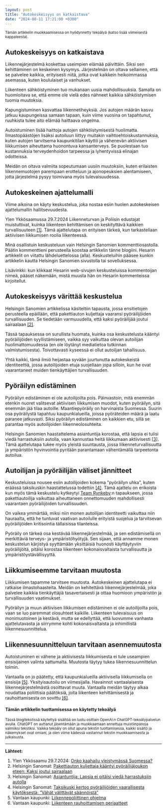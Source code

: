 ```yaml
---
layout: post
title: "Autokeskeisyys on katkaistava"
date: "2024-08-11 17:21:00 +0300"
---
```


<small>Tämän artikkelin muokkaamisessa on hyödynnetty tekoälyä (katso lisää viimeisestä kappaleesta).</small>


## Autokeskeisyys on katkaistava

Liikennejärjestelmä koskettaa useimpien elämää päivittäin. Siksi sen kehittäminen on keskeinen kysymys. Järjestelmän on oltava sellainen, että se palvelee kaikkia, erityisesti niitä, jotka ovat kaikkein heikoimmassa asemassa, kuten koululaiset ja vanhukset.

Liikenteen sähköistyminen tuo mukanaan uusia mahdollisuuksia. Samalla on huomioitava se, että emme ole vielä edes nähneet kaikkia sähköistymisen tuomia muutoksia.

Kapungistuminen kasvattaa liikennetiheyksiä. Jos autojen määrän kasvu jatkuu kaupungeissa samaan tapaan, kuin viime vuosina on tapahtunut, ruuhkista tulee aito elämää haittaava ongelma. 

Autoistuminen lisää haittoja autojen sähköistymisestä huolimatta. Ilmastopäästöjen lisäksi autoiluun liittyy muitakin vaihtoehtoiskustannuksia, kuten autojen tarvitsema kaupunkitilan käyttö ja vähenevän aktiivisen liikkumisen aiheuttama huonontuva kansanterveys. Se puolestaan tuo kustannuksia terveydenhoidon tarpeessa ja lyhentyvissä elinajan odotteissa.

Meidän on oltava valmiita sopeutumaan uusiin muutoksiin, kuten erilaisten liikennemuotojen parempaan erotteluun ja ajonopeuksien alentamiseen, jotta järjestelmä pysyy toimivana myös tulevaisuudessa.

## Autokeskeinen ajattelumalli

Viime aikoina on käyty keskustelua, joka nostaa esiin huolen autokeskeisen ajattelumallin hallitsevuudesta.

Ylen Ykkösaamussa 29.7.2024 Liikenneturvan ja Poliisin edustajat muistuttivat, kuinka liikenteen kehittämisen on keskityttävä kaikkien turvallisuuteen [[1]](https://areena.yle.fi/podcastit/1-70868890). Tämä ajattelutapa on erityisen tärkeä, kun tarkastellaan aktiivisen liikkumisen roolia liikenteessä.

Minä osallistuin keskusteluun vain Helsingin Sanomien kommenttiosastolla. Päätin kommenttieni perusteella koostaa artikkelin tänne blogiini. Hesarin artikkelit on viitattu lähdeluettelossa (alla). Keskusteluihin pääsee kunkin artikkelin kautta Helsingin Sanomien sivustolla tai sovelluksessa.

Lisävinkki: kun klikkaat Hesarin web-sivujen keskusteluissa kommentoijan nimeä, pääset näkemään, mistä muusta hän on Hesarin kommenteissa kirjoitellut.

## Autokeskeisyys värittää keskustelua

Helsingin Sanomien artikkelissa käsiteltiin tapausta, jossa ensitietojen perusteella epäillään, että pakettiauton kuljettaja vaaransi pyöräilijöiden turvallisuuden. Se tiedetään varmuuudella, että kaksi pyöräilijää joutui sairaalaan [[2]](https://www.hs.fi/suomi/art-2000010572049.html).

Tässä tapauksessa on surullista huomata, kuinka osa keskustelusta kääntyi pyöräilijöiden syyllistämiseen, vaikka syy vaikuttaa olevan autoilijan huolimattomuudessa (en ole löytänyt mediatietoa tutkinnan valmistumisesta). Toivottavasti kyseessä ei ollut autoiljan tahallisuus.

Yhtä kaikki, tämä ilmiö heijastaa syvään juurtunutta autokeskeistä identiteettiä, jossa autoilijoiden etuja suojellaan jopa silloin, kun he ovat vaarantaneet muiden tienkäyttäjien turvallisuuden.

## Pyöräilyn edistäminen

Pyöräilyn edistäminen ei ole autoilijoilta pois. Päinvastoin, mitä enemmän etenkin nuoret valitsevat aktiivisen liikkumisen muodot, kuten pyöräilyn, sitä enemmän jää tilaa autoille. Maantiepyöräily on harvinaista Suomessa. Suurin osa pyöräilystä tapahtuu kaupunkialueilla, joissa pyöräteiden määrä ja laatu paranee jatkuvasti. Siksi pyöräilyn edistäminen on kaikkien etu, sillä se parantaa myös autoilijoiden liikenneolosuhteita.

Helsingin Sanomien haastattelema asiantuntija korostaa, että lapsia ei tulisi viedä harrastuksiin autolla, vaan kannustaa heitä liikkumaan aktiivisesti [[3]](https://www.hs.fi/suomi/art-2000010572049.html). Tämä ajattelutapa tukee myös yleistä suuntausta, jossa liikenneturvallisuutta ja ympäristön hyvinvointia pyritään parantamaan vähentämällä tarpeetonta autoilua.

## Autoilijan ja pyöräilijän väliset jännitteet

Keskusteluissa nousee esiin autoilijoiden kokema "pyöräilyn uhka", kuten eräässä taksikuskin haastattelussa todettiin [[4]](https://www.hs.fi/urheilu/art-2000010579206.html). Tämä ajattelu on erikoista kun myös tämä keskustelu kytkeytyi [Team Rynkeby](https://www.team-rynkeby.fi):n tapaukseen, jossa pakettiautoilija vaikuttaa aiheuttaneen onnettomuuden mahdollisesti vaarantaen pyöräilijöiden turvallisuuden.

On vaikea ymmärtää, miksi niin monen autoilijan identiteetti vaikuttaa niin hauraalta, että he tuntuvat vaativan autoilulle erityistä suojelua ja tarvitsevan pyöräilijöiden kritisointia tällaisissa tilanteissa.

Pyöräily on tärkeä osa kestävää liikennejärjestelmää, ja sen edistämisellä on merkittäviä terveys- ja ympäristöhyötyjä. Sen sijaan, että annamme monen keskustelun kärjistyä syyttämään yksittäisiä huonosti käyttäytyviin pyöräilijöitä, pitäisi korostaa liikenteen kokonaisvaltaista turvallisuutta ja ympäristöystävällisyyttä.

## Liikkumiseemme tarvitaan muutosta

Liikkumisen tapamme tarvitsee muutosta. Autokeskeinen ajattelutapa ei ratkaise ilmastohaasteita. Meidän on kehitettävä liikennejärjestelmää, joka palvelee kaikkia tienkäyttäjiä tasavertaisesti ja ottaa huomioon ympäristön ja turvallisuuden vaatimukset.

Pyöräilyn ja muun aktiivisen liikkumisen edistäminen ei ole autoilijoilta pois, vaan se luo paremmat olosuhteet kaikille. Liikenteen tulevaisuus on monimuotoinen ja kestävä, mutta se edellyttää, että luovumme vanhasta ajattelutavasta ja siirrymme kohti kokonaisvaltaista ja inhimillistä liikennesuunnittelua.

## Liikennesuunnitteluun tarvitaan asennemuutosta

Autoistuminen ei vähene ja aktiivisesta liikkumisesta ei tule useampien ensisijainen valinta sattumalta. Muutosta täytyy tukea liikennesuunnittelun toimin.

Vantaalla on jo päätetty, että kaupunkialueilla aktiivisella liikkumisella on ensisija [[5]](https://www.vantaa.fi/sites/default/files/document/Vantaan%20liikennepoliittinen%20ohjelma%202023%20hyväksytty%20%28ID%20303618%29.pdf). Yksityisautoilu on viimesijalla. Havainnot vantaalaisesta liikennejärjestelmästä osoittavat muuta. Vantaalla meidän täytyy alkaa noudattaa poliittisia päätöksiä, joita liikenteen kehittämisestä ja rauhoittamisesta on sovittu [[6]](http://paatokset.vantaa.fi/ktwebscr/fileshow?doctype=3&docid=2698806&version=1).

#### Tämän artikkelin tuottamisessa on käytetty tekoälyä

<small>Tässä blogitekstissä käytettyä sisältöä on luotu osittain OpenAI:n ChatGPT-tekoälypalvelun avulla. ChatGPT on auttanut jäsentämään ja muokkaamaan annettuja muistiinpanoja valmiiksi tekstiksi. Vaikka tekoäly on ollut apuna tekstin tuottamisessa, kaikki sisältö ja näkemykset ovat omiani, ja olen viime kädessä vastannut tekstin muokkaamisesta ja julkaisusta.</small>

---

**Lähteet:**

1. Ylen Ykkösaamu 29.7.2024: [Onko kaahailu yleistymässä Suomessa?](https://areena.yle.fi/podcastit/1-70868890)
2. Helsingin Sanomat: [Pakettiauton kuljettaja kääntyi pyöräilijäjoukon eteen: Kaksi joutui sairaalaan](https://www.hs.fi/suomi/art-2000010572049.html)
3. Helsingin Sanomat: [Asiantuntija: Lapsia ei pitäisi viedä harrastuksiin autolla](https://www.hs.fi/suomi/art-2000010572049.html)
4. Helsingin Sanomat: [Taksikuski kertoo pyöräilijöiden vaarallisesta käytöksestä: ”Vähät välittävät säännöistä”](https://www.hs.fi/urheilu/art-2000010579206.html)
5. Vantaan kaupunki: [Liikennepoliittinen ohjelma](https://www.vantaa.fi/sites/default/files/document/Vantaan%20liikennepoliittinen%20ohjelma%202023%20hyväksytty%20%28ID%20303618%29.pdf)
6. Vantaan kaupunki: [Liikenteen rauhoittamisen periaatteet](http://paatokset.vantaa.fi/ktwebscr/fileshow?doctype=3&docid=2698806&version=1)
